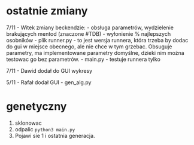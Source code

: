 
# ostatnie zmiany
7/11 - Witek zmiany beckendzie: 
    - obsługa parametrów, wydzielenie brakujących mentod (znaczone #TDB)
    - wyłonienie % najlepszych osobników
    - plik runner.py - to jest wersja runnera, która trzeba by dodac do gui w miejsce obecnego, ale nie chce w tym grzebac. Obsuguje parametry, ma implementowane parametry domyślne, dzieki nim można testowac go bez parametrów.
    - main.py - testuje runnera tylko

7/11 - Dawid dodał do GUI wykresy

5/11 - Rafał dodał GUI - gen_alg.py


# genetyczny
1. sklonowac
2. odpalic `python3 main.py`
3. Pojawi sie 1 i ostatnia generacja.

